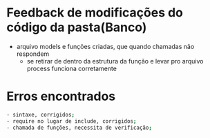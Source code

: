 # Feedback de modificações do código da pasta(Banco) 
- arquivo models e funções criadas, que quando chamadas não respondem
  - se retirar de dentro da estrutura da função e levar pro arquivo process funciona corretamente 
# Erros encontrados
```bash
- sintaxe, corrigidos;
- require no lugar de include, corrigidos;
- chamada de funções, necessita de verificação;
```
